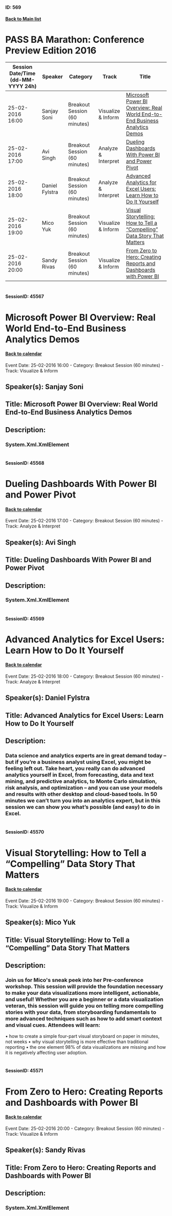 #### ID: 569
#### [Back to Main list](index.md)
# PASS BA Marathon: Conference Preview Edition 2016
Session Date/Time (dd-MM-YYYY 24h)|Speaker|Category|Track|Title
---|---|---|---|---
25-02-2016 16:00|Sanjay Soni|Breakout Session (60 minutes)|Visualize & Inform|[Microsoft Power BI Overview: Real World End-to-End Business Analytics Demos](#sessionid-45567)
25-02-2016 17:00|Avi Singh|Breakout Session (60 minutes)|Analyze & Interpret|[Dueling Dashboards With Power BI and Power Pivot](#sessionid-45568)
25-02-2016 18:00|Daniel Fylstra|Breakout Session (60 minutes)|Analyze & Interpret|[Advanced Analytics for Excel Users: Learn How to Do It Yourself](#sessionid-45569)
25-02-2016 19:00|Mico Yuk|Breakout Session (60 minutes)|Visualize & Inform|[Visual Storytelling: How to Tell a “Compelling” Data Story That Matters](#sessionid-45570)
25-02-2016 20:00|Sandy Rivas|Breakout Session (60 minutes)|Visualize & Inform|[From Zero to Hero: Creating Reports and Dashboards with Power BI](#sessionid-45571)
# 
#### SessionID: 45567
# Microsoft Power BI Overview: Real World End-to-End Business Analytics Demos
#### [Back to calendar](#id-569)
Event Date: 25-02-2016 16:00 - Category: Breakout Session (60 minutes) - Track: Visualize & Inform
## Speaker(s): Sanjay Soni
## Title: Microsoft Power BI Overview: Real World End-to-End Business Analytics Demos
## Description:
### System.Xml.XmlElement
# 
#### SessionID: 45568
# Dueling Dashboards With Power BI and Power Pivot
#### [Back to calendar](#id-569)
Event Date: 25-02-2016 17:00 - Category: Breakout Session (60 minutes) - Track: Analyze & Interpret
## Speaker(s): Avi Singh
## Title: Dueling Dashboards With Power BI and Power Pivot
## Description:
### System.Xml.XmlElement
# 
#### SessionID: 45569
# Advanced Analytics for Excel Users: Learn How to Do It Yourself
#### [Back to calendar](#id-569)
Event Date: 25-02-2016 18:00 - Category: Breakout Session (60 minutes) - Track: Analyze & Interpret
## Speaker(s): Daniel Fylstra
## Title: Advanced Analytics for Excel Users: Learn How to Do It Yourself
## Description:
### Data science and analytics experts are in great demand today – but if you’re a business analyst using Excel, you might be feeling left out. Take heart, you really can do advanced analytics yourself in Excel, from forecasting, data and text mining, and predictive analytics, to Monte Carlo simulation, risk analysis, and optimization – and you can use your models and results with other desktop and cloud-based tools. In 50 minutes we can’t turn you into an analytics expert, but in this session we can show you what’s possible (and easy) to do in Excel.
# 
#### SessionID: 45570
# Visual Storytelling: How to Tell a “Compelling” Data Story That Matters
#### [Back to calendar](#id-569)
Event Date: 25-02-2016 19:00 - Category: Breakout Session (60 minutes) - Track: Visualize & Inform
## Speaker(s): Mico Yuk
## Title: Visual Storytelling: How to Tell a “Compelling” Data Story That Matters
## Description:
### Join us for Mico's sneak peek into her Pre-conference workshop. This session will provide the foundation necessary to make your data visualizations more intelligent, actionable, and useful! Whether you are a beginner or a data visualization veteran, this session will guide you on telling more compelling stories with your data, from storyboarding fundamentals to more advanced techniques such as how to add smart context and visual cues. Attendees will learn:
 
• how to create a simple four-part visual storyboard on paper in minutes, not weeks
• why visual storytelling is more effective than traditional reporting
• the one element 98% of data visualizations are missing and how it is negatively affecting user adoption.
# 
#### SessionID: 45571
# From Zero to Hero: Creating Reports and Dashboards with Power BI
#### [Back to calendar](#id-569)
Event Date: 25-02-2016 20:00 - Category: Breakout Session (60 minutes) - Track: Visualize & Inform
## Speaker(s): Sandy Rivas
## Title: From Zero to Hero: Creating Reports and Dashboards with Power BI
## Description:
### System.Xml.XmlElement
